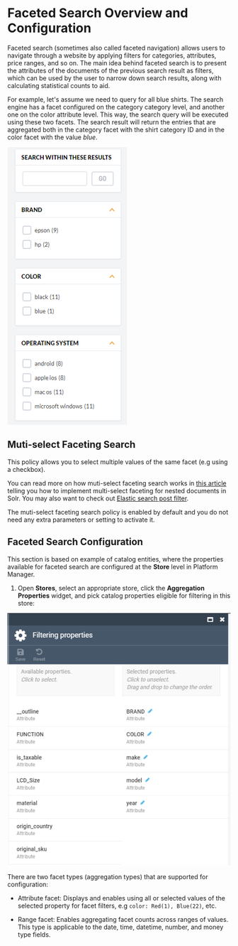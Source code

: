 ﻿# Faceted Search Overview and Configuration

Faceted search (sometimes also called faceted navigation) allows users to navigate through a website by applying filters for categories, attributes, price ranges, and so on. The main idea behind faceted search is to present the attributes of the documents of the previous search result as filters, which can be used by the user to narrow down search results, along with calculating statistical counts to aid.

For example, let's assume we need to query for all blue shirts. The search engine has a facet configured 
on the category category level, and another one on the color attribute level. This way, the search query 
will be executed using these two facets. The search result will return the entries that are aggregated 
both in the category facet with the shirt category ID and in the color facet with the value *blue*.

![Faceted search example](media/02-faceted-search.png)

## Muti-select Faceting Search

This policy allows you to select multiple values of the same facet (e.g using a checkbox).

You can read more on how muti-select faceting search works in [this article ](https://blog.griddynamics.com/multi-select-faceting-for-nested-documents-in-solr) telling you how to implement multi-select faceting for nested documents in Solr. You may also want to check out [Elastic search post filter](https://www.elastic.co/guide/en/elasticsearch/reference/7.6/search-request-body.html#request-body-search-post-filter).

The muti-select faceting search policy is enabled by default and you do not need any extra parameters or setting to activate it.

## Faceted Search Configuration

This section is based on example of catalog entities, where the properties available for faceted search are configured at the **Store** level in Platform Manager.

1.  Open **Stores**, select an appropriate store, click the **Aggregation Properties** widget, and pick catalog properties eligible for filtering in this store:

![Configuring Faceted Search](media/03-configuring-faceted-search.png)

There are two facet types (aggregation types) that are supported for configuration:

-   Attribute facet: Displays and enables using all or selected values of the selected property for facet filters, e.g `color: Red(1), Blue(22)`, etc.
    
-   Range facet: Enables aggregating facet counts across ranges of values. This type is applicable to the date, time, datetime, number, and money type fields.
